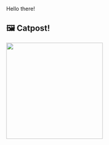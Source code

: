 Hello there!



## 🖼️ Catpost!

<sub>
    <img src="https://cdn2.thecatapi.com/images/cgt.jpg" height="256">
</sub>

